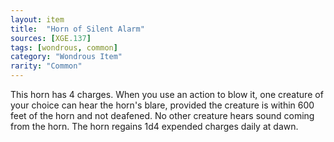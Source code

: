 ```yaml
---
layout: item
title:  "Horn of Silent Alarm"
sources: [XGE.137]
tags: [wondrous, common]
category: "Wondrous Item"
rarity: "Common"
---
```


This horn has 4 charges. When you use an action to blow it, one creature of your choice can hear the horn's blare, provided the creature is within 600 feet of the horn and not deafened. No other creature hears sound coming from the horn. The horn regains 1d4 expended charges daily at dawn.